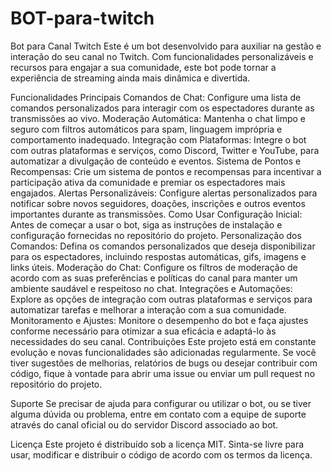 # BOT-para-twitch
Bot para Canal Twitch
Este é um bot desenvolvido para auxiliar na gestão e interação do seu canal no Twitch. Com funcionalidades personalizáveis e recursos para engajar a sua comunidade, este bot pode tornar a experiência de streaming ainda mais dinâmica e divertida.

Funcionalidades Principais
Comandos de Chat: Configure uma lista de comandos personalizados para interagir com os espectadores durante as transmissões ao vivo.
Moderação Automática: Mantenha o chat limpo e seguro com filtros automáticos para spam, linguagem imprópria e comportamento inadequado.
Integração com Plataformas: Integre o bot com outras plataformas e serviços, como Discord, Twitter e YouTube, para automatizar a divulgação de conteúdo e eventos.
Sistema de Pontos e Recompensas: Crie um sistema de pontos e recompensas para incentivar a participação ativa da comunidade e premiar os espectadores mais engajados.
Alertas Personalizáveis: Configure alertas personalizados para notificar sobre novos seguidores, doações, inscrições e outros eventos importantes durante as transmissões.
Como Usar
Configuração Inicial: Antes de começar a usar o bot, siga as instruções de instalação e configuração fornecidas no repositório do projeto.
Personalização dos Comandos: Defina os comandos personalizados que deseja disponibilizar para os espectadores, incluindo respostas automáticas, gifs, imagens e links úteis.
Moderação do Chat: Configure os filtros de moderação de acordo com as suas preferências e políticas do canal para manter um ambiente saudável e respeitoso no chat.
Integrações e Automações: Explore as opções de integração com outras plataformas e serviços para automatizar tarefas e melhorar a interação com a sua comunidade.
Monitoramento e Ajustes: Monitore o desempenho do bot e faça ajustes conforme necessário para otimizar a sua eficácia e adaptá-lo às necessidades do seu canal.
Contribuições
Este projeto está em constante evolução e novas funcionalidades são adicionadas regularmente. Se você tiver sugestões de melhorias, relatórios de bugs ou desejar contribuir com código, fique à vontade para abrir uma issue ou enviar um pull request no repositório do projeto.

Suporte
Se precisar de ajuda para configurar ou utilizar o bot, ou se tiver alguma dúvida ou problema, entre em contato com a equipe de suporte através do canal oficial ou do servidor Discord associado ao bot.

Licença
Este projeto é distribuído sob a licença MIT. Sinta-se livre para usar, modificar e distribuir o código de acordo com os termos da licença.
